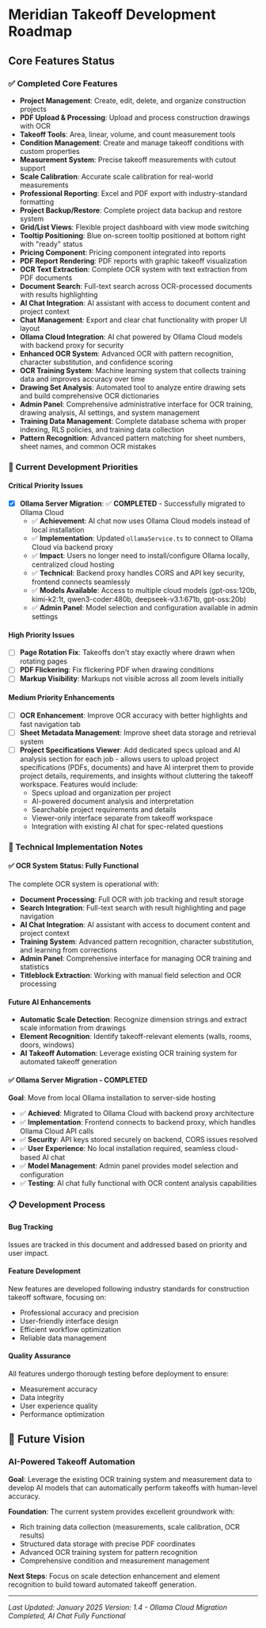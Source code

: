 # Meridian Takeoff Development Roadmap

## Core Features Status

### ✅ Completed Core Features
- **Project Management**: Create, edit, delete, and organize construction projects
- **PDF Upload & Processing**: Upload and process construction drawings with OCR
- **Takeoff Tools**: Area, linear, volume, and count measurement tools
- **Condition Management**: Create and manage takeoff conditions with custom properties
- **Measurement System**: Precise takeoff measurements with cutout support
- **Scale Calibration**: Accurate scale calibration for real-world measurements
- **Professional Reporting**: Excel and PDF export with industry-standard formatting
- **Project Backup/Restore**: Complete project data backup and restore system
- **Grid/List Views**: Flexible project dashboard with view mode switching
- **Tooltip Positioning**: Blue on-screen tooltip positioned at bottom right with "ready" status
- **Pricing Component**: Pricing component integrated into reports
- **PDF Report Rendering**: PDF reports with graphic takeoff visualization
- **OCR Text Extraction**: Complete OCR system with text extraction from PDF documents
- **Document Search**: Full-text search across OCR-processed documents with results highlighting
- **AI Chat Integration**: AI assistant with access to document content and project context
- **Chat Management**: Export and clear chat functionality with proper UI layout
- **Ollama Cloud Integration**: AI chat powered by Ollama Cloud models with backend proxy for security
- **Enhanced OCR System**: Advanced OCR with pattern recognition, character substitution, and confidence scoring
- **OCR Training System**: Machine learning system that collects training data and improves accuracy over time
- **Drawing Set Analysis**: Automated tool to analyze entire drawing sets and build comprehensive OCR dictionaries
- **Admin Panel**: Comprehensive administrative interface for OCR training, drawing analysis, AI settings, and system management
- **Training Data Management**: Complete database schema with proper indexing, RLS policies, and training data collection
- **Pattern Recognition**: Advanced pattern matching for sheet numbers, sheet names, and common OCR mistakes


### 🔄 Current Development Priorities

#### Critical Priority Issues
- [x] **Ollama Server Migration**: ✅ **COMPLETED** - Successfully migrated to Ollama Cloud
  - ✅ **Achievement**: AI chat now uses Ollama Cloud models instead of local installation
  - ✅ **Implementation**: Updated `ollamaService.ts` to connect to Ollama Cloud via backend proxy
  - ✅ **Impact**: Users no longer need to install/configure Ollama locally, centralized cloud hosting
  - ✅ **Technical**: Backend proxy handles CORS and API key security, frontend connects seamlessly
  - ✅ **Models Available**: Access to multiple cloud models (gpt-oss:120b, kimi-k2:1t, qwen3-coder:480b, deepseek-v3.1:671b, gpt-oss:20b)
  - ✅ **Admin Panel**: Model selection and configuration available in admin settings


#### High Priority Issues
- [ ] **Page Rotation Fix**: Takeoffs don't stay exactly where drawn when rotating pages
- [ ] **PDF Flickering**: Fix flickering PDF when drawing conditions
- [ ] **Markup Visibility**: Markups not visible across all zoom levels initially

#### Medium Priority Enhancements
- [ ] **OCR Enhancement**: Improve OCR accuracy with better highlights and fast navigation tab
- [ ] **Sheet Metadata Management**: Improve sheet data storage and retrieval system
- [ ] **Project Specifications Viewer**: Add dedicated specs upload and AI analysis section for each job - allows users to upload project specifications (PDFs, documents) and have AI interpret them to provide project details, requirements, and insights without cluttering the takeoff workspace. Features would include:
  - Specs upload and organization per project
  - AI-powered document analysis and interpretation
  - Searchable project requirements and details
  - Viewer-only interface separate from takeoff workspace
  - Integration with existing AI chat for spec-related questions

### 🔧 Technical Implementation Notes

#### ✅ OCR System Status: Fully Functional
The complete OCR system is operational with:
- **Document Processing**: Full OCR with job tracking and result storage
- **Search Integration**: Full-text search with result highlighting and page navigation
- **AI Chat Integration**: AI assistant with access to document content and project context
- **Training System**: Advanced pattern recognition, character substitution, and learning from corrections
- **Admin Panel**: Comprehensive interface for managing OCR training and statistics
- **Titleblock Extraction**: Working with manual field selection and OCR processing

#### Future AI Enhancements
- **Automatic Scale Detection**: Recognize dimension strings and extract scale information from drawings
- **Element Recognition**: Identify takeoff-relevant elements (walls, rooms, doors, windows)
- **AI Takeoff Automation**: Leverage existing OCR training system for automated takeoff generation

#### ✅ Ollama Server Migration - COMPLETED
**Goal**: Move from local Ollama installation to server-side hosting
- ✅ **Achieved**: Migrated to Ollama Cloud with backend proxy architecture
- ✅ **Implementation**: Frontend connects to backend proxy, which handles Ollama Cloud API calls
- ✅ **Security**: API keys stored securely on backend, CORS issues resolved
- ✅ **User Experience**: No local installation required, seamless cloud-based AI chat
- ✅ **Model Management**: Admin panel provides model selection and configuration
- ✅ **Testing**: AI chat fully functional with OCR content analysis capabilities

### 📋 Development Process

#### Bug Tracking
Issues are tracked in this document and addressed based on priority and user impact.

#### Feature Development
New features are developed following industry standards for construction takeoff software, focusing on:
- Professional accuracy and precision
- User-friendly interface design
- Efficient workflow optimization
- Reliable data management

#### Quality Assurance
All features undergo thorough testing before deployment to ensure:
- Measurement accuracy
- Data integrity
- User experience quality
- Performance optimization

## 🚀 Future Vision

### AI-Powered Takeoff Automation
**Goal**: Leverage the existing OCR training system and measurement data to develop AI models that can automatically perform takeoffs with human-level accuracy.

**Foundation**: The current system provides excellent groundwork with:
- Rich training data collection (measurements, scale calibration, OCR results)
- Structured data storage with precise PDF coordinates
- Advanced OCR training system for pattern recognition
- Comprehensive condition and measurement management

**Next Steps**: Focus on scale detection enhancement and element recognition to build toward automated takeoff generation.

---

*Last Updated: January 2025*
*Version: 1.4 - Ollama Cloud Migration Completed, AI Chat Fully Functional*
